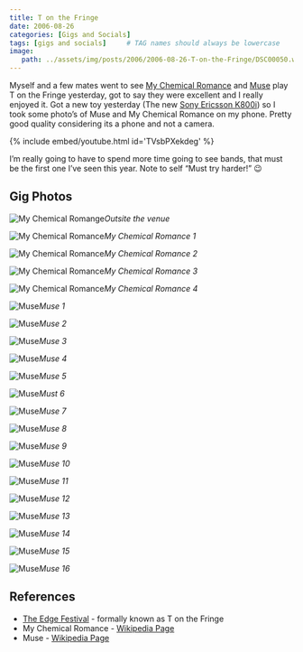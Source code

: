 ```yaml
---
title: T on the Fringe
date: 2006-08-26
categories: [Gigs and Socials]
tags: [gigs and socials]     # TAG names should always be lowercase
image:
   path: ../assets/img/posts/2006/2006-08-26-T-on-the-Fringe/DSC00050.webp
---
```


Myself and a few mates went to see [My Chemical Romance](https://www.mychemicalromance.com/) and [Muse](https://www.muse.mu/) play T on the Fringe yesterday, got to say they were excellent and I really enjoyed it. Got a new toy yesterday (The new [Sony Ericsson K800i](https://en.wikipedia.org/wiki/Sony_Ericsson_K800i)) so I took some photo’s of Muse and My Chemical Romance on my phone. Pretty good quality considering its a phone and not a camera.

{% include embed/youtube.html id='TVsbPXekdeg' %}

I’m really going to have to spend more time going to see bands, that must be the first one I’ve seen this year. Note to self “Must try harder!” 😉

## Gig Photos

![My Chemical Romange](../assets/img/posts/2006/2006-08-26-T-on-the-Fringe/DSC00002.webp)_Outsite the venue_

![My Chemical Romance](../assets/img/posts/2006/2006-08-26-T-on-the-Fringe/DSC00003.webp)_My Chemical Romance 1_

![My Chemical Romance](../assets/img/posts/2006/2006-08-26-T-on-the-Fringe/DSC00004.webp)_My Chemical Romance 2_

![My Chemical Romance](../assets/img/posts/2006/2006-08-26-T-on-the-Fringe/DSC00005.webp)_My Chemical Romance 3_

![My Chemical Romance](../assets/img/posts/2006/2006-08-26-T-on-the-Fringe/DSC00006.webp)_My Chemical Romance 4_

![Muse](../assets/img/posts/2006/2006-08-26-T-on-the-Fringe/DSC00018.webp)_Muse 1_

![Muse](../assets/img/posts/2006/2006-08-26-T-on-the-Fringe/DSC00020.webp)_Muse 2_

![Muse](../assets/img/posts/2006/2006-08-26-T-on-the-Fringe/DSC00021.webp)_Muse 3_

![Muse](../assets/img/posts/2006/2006-08-26-T-on-the-Fringe/DSC00022.webp)_Muse 4_

![Muse](../assets/img/posts/2006/2006-08-26-T-on-the-Fringe/DSC00024.webp)_Muse 5_

![Muse](../assets/img/posts/2006/2006-08-26-T-on-the-Fringe/DSC00025.webp)_Must 6_

![Muse](../assets/img/posts/2006/2006-08-26-T-on-the-Fringe/DSC00026.webp)_Muse 7_

![Muse](../assets/img/posts/2006/2006-08-26-T-on-the-Fringe/DSC00027.webp)_Muse 8_

![Muse](../assets/img/posts/2006/2006-08-26-T-on-the-Fringe/DSC00029.webp)_Muse 9_

![Muse](../assets/img/posts/2006/2006-08-26-T-on-the-Fringe/DSC00036.webp)_Muse 10_

![Muse](../assets/img/posts/2006/2006-08-26-T-on-the-Fringe/DSC00039.webp)_Muse 11_

![Muse](../assets/img/posts/2006/2006-08-26-T-on-the-Fringe/DSC00040.webp)_Muse 12_

![Muse](../assets/img/posts/2006/2006-08-26-T-on-the-Fringe/DSC00041.webp)_Muse 13_

![Muse](../assets/img/posts/2006/2006-08-26-T-on-the-Fringe/DSC00046.webp)_Muse 14_

![Muse](../assets/img/posts/2006/2006-08-26-T-on-the-Fringe/DSC00047.webp)_Muse 15_

![Muse](../assets/img/posts/2006/2006-08-26-T-on-the-Fringe/DSC00049.webp)_Muse 16_

## References

* [The Edge Festival](https://en.wikipedia.org/wiki/The_Edge_Festival) - formally known as T on the Fringe
* My Chemical Romance - [Wikipedia Page](https://en.wikipedia.org/wiki/My_Chemical_Romance)
* Muse - [Wikipedia Page](https://en.wikipedia.org/wiki/Sony_Ericsson_K800i)
